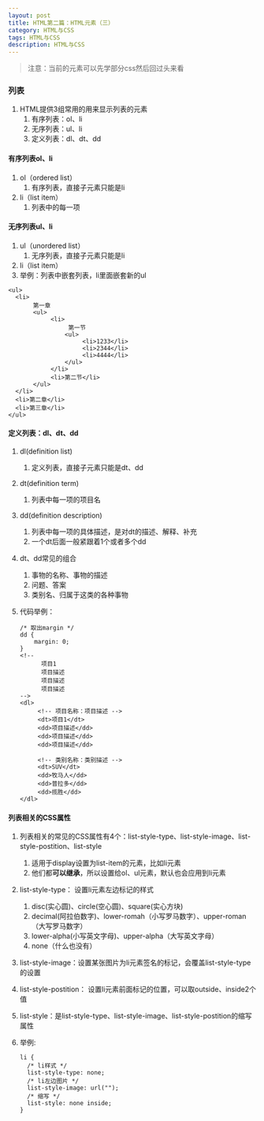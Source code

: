 ```yaml
---
layout: post
title: HTML第二篇：HTML元素（三）
category: HTML与CSS
tags: HTML与CSS
description: HTML与CSS
---  
```


> 注意：当前的元素可以先学部分css然后回过头来看

### 列表
1. HTML提供3组常用的用来显示列表的元素
    1. 有序列表：ol、li
    2. 无序列表：ul、li
    3. 定义列表：dl、dt、dd

#### 有序列表ol、li
1. ol（ordered list）
    1. 有序列表，直接子元素只能是li
2. li（list item）
    1. 列表中的每一项

#### 无序列表ul、li
1. ul（unordered list）
    1. 无序列表，直接子元素只能是li
2. li（list item）
3. 举例：列表中嵌套列表，li里面嵌套新的ul

```
<ul>
  <li>
       第一章
       <ul>
            <li>
                 第一节
                <ul>
                     <li>1233</li>
                     <li>2344</li>
                     <li>4444</li>
                </ul> 
            </li>
            <li>第二节</li>
       </ul>
  </li>
  <li>第二章</li>
  <li>第三章</li>
</ul>
```

#### 定义列表：dl、dt、dd
1. dl(definition list)
    1. 定义列表，直接子元素只能是dt、dd
2. dt(definition term)
    1. 列表中每一项的项目名
3. dd(definition description)
    1. 列表中每一项的具体描述，是对dt的描述、解释、补充
    2. 一个dt后面一般紧跟着1个或者多个dd
4. dt、dd常见的组合
    1. 事物的名称、事物的描述
    2. 问题、答案
    3. 类别名、归属于这类的各种事物
5. 代码举例：
    
    ```
    /* 取出margin */
    dd {
        margin: 0;
    }
    <!-- 
          项目1
          项目描述
          项目描述
          项目描述
    -->
    <dl>
         <!-- 项目名称：项目描述 -->
         <dt>项目1</dt>
         <dd>项目描述</dd>
         <dd>项目描述</dd>
         <dd>项目描述</dd>
    
         <!-- 类别名称：类别描述 -->
         <dt>SUV</dt>
         <dd>牧马人</dd>
         <dd>普拉多</dd>
         <dd>揽胜</dd>
    </dl>
    ```

#### 列表相关的CSS属性
1. 列表相关的常见的CSS属性有4个：list-style-type、list-style-image、list-style-postition、list-style
    1. 适用于display设置为list-item的元素，比如li元素
    2. 他们都**可以继承**，所以设置给ol、ul元素，默认也会应用到li元素
2. list-style-type： 设置li元素左边标记的样式
    1. disc(实心圆)、circle(空心圆)、square(实心方块)
    2. decimal(阿拉伯数字)、lower-romah（小写罗马数字）、upper-roman（大写罗马数字）
    3. lower-alpha(小写英文字母)、upper-alpha（大写英文字母）
    4. none（什么也没有）
3. list-style-image：设置某张图片为li元素签名的标记，会覆盖list-style-type的设置
4. list-style-postition： 设置li元素前面标记的位置，可以取outside、inside2个值
5. list-style：是list-style-type、list-style-image、list-style-postition的缩写属性
6. 举例:
    
    ```
    li {
      /* li样式 */
      list-style-type: none;
      /* li左边图片 */
      list-style-image: url("");
      /* 缩写 */
      list-style: none inside;
    }
    ```

